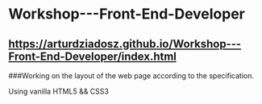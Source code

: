 # Workshop---Front-End-Developer

## https://arturdziadosz.github.io/Workshop---Front-End-Developer/index.html

###Working on the layout of the web page according to the specification. 

Using vanilla HTML5 && CSS3



